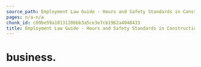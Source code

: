 ```yaml
---
source_path: Employment Law Guide - Hours and Safety Standards in Construction Contracts.md
pages: n/a-n/a
chunk_id: c09be59a1013120bbb3a5ce3e7cb1962a4048433
title: Employment Law Guide - Hours and Safety Standards in Construction Contracts
---
```

# business.
